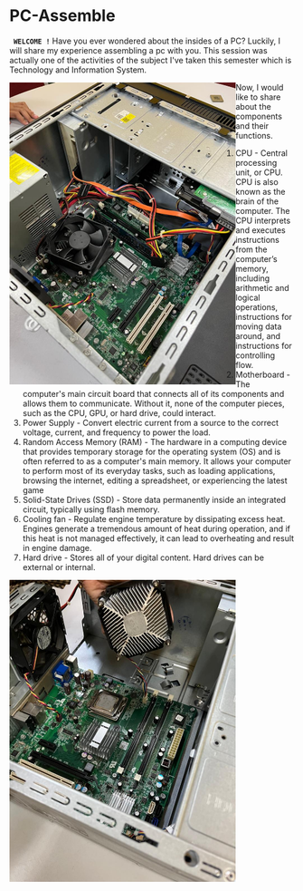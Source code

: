 # PC-Assemble

**` WELCOME !`**
Have you ever wondered about the insides of a PC? Luckily, I will share my experience assembling a pc with you. This session was actually one of the activities of the subject I've taken this semester which is Technology and Information System. 

<img align="left" alt="Coding" width="400" src="WhatsApp Image 2024-12-06 at 15.59.07_3f02d288.jpg">                      

 Now, I would like to share about the components and their functions.
   1. CPU - Central processing unit, or CPU. CPU is also known as the brain of the computer. The CPU interprets and executes instructions from the computer’s memory, including arithmetic and logical operations, instructions for moving data around, and instructions for controlling flow.
   2. Motherboard - The computer's main circuit board that connects all of its components and allows them to communicate. Without it, none of the computer pieces, such as the CPU, GPU, or hard drive, could interact.
   3. Power Supply - Convert electric current from a source to the correct voltage, current, and frequency to power the load. 
   4. Random Access Memory (RAM) - The hardware in a computing device that provides temporary storage for the operating system (OS) and is often referred to as a computer's main memory. It allows your computer to perform most of its everyday tasks, such as loading applications, browsing the internet, editing a spreadsheet, or experiencing the latest game
   5. Solid-State Drives (SSD) - Store data permanently inside an integrated circuit, typically using flash memory.
   6. Cooling fan - Regulate engine temperature by dissipating excess heat. Engines generate a tremendous amount of heat during operation, and if this heat is not managed effectively, it can lead to overheating and result in engine damage.
   7. Hard drive - Stores all of your digital content. Hard drives can be external or internal.

<img align="left" alt="Coding" width="400" src="WhatsApp Image 2024-12-06 at 16.41.18_4cb28cff.jpg">
